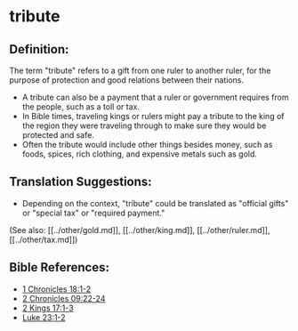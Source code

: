 # tribute #

## Definition: ##
 
The term "tribute" refers to a gift from one ruler to another ruler, for the purpose of protection and good relations between their nations.

* A tribute can also be a payment that a ruler or government requires from the people, such as a toll or tax.
* In Bible times, traveling kings or rulers might pay a tribute to the king of the region they were traveling through to make sure they would be protected and safe.
* Often the tribute would include other things besides money, such as foods, spices, rich clothing, and expensive metals such as gold.

## Translation Suggestions: ##

* Depending on the context, "tribute" could be translated as "official gifts" or "special tax" or "required payment."
 

(See also: [[../other/gold.md]], [[../other/king.md]], [[../other/ruler.md]], [[../other/tax.md]])

## Bible References: ##

* [1 Chronicles 18:1-2](en/tn/1ch/help/18/01)
* [2 Chronicles 09:22-24](en/tn/2ch/help/09/22)
* [2 Kings 17:1-3](en/tn/2ki/help/17/01)
* [Luke 23:1-2](en/tn/luk/help/23/01)